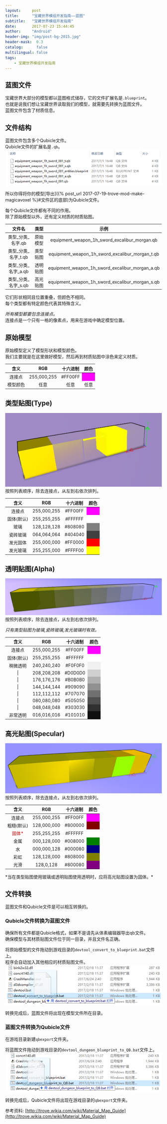 ```yaml
---
layout:     post
title:      "宝藏世界模组开发指南——蓝图"
subtitle:   "宝藏世界模组开发指南"
date:       2017-07-23 15:44:45
author:     "Android"
header-img: "img/post-bg-2015.jpg"
header-mask:  0.3
catalog:      false
multilingual: false
tags:
    - 宝藏世界模组开发指南
---
```

## 蓝图文件
宝藏世界大部分的模型都以蓝图格式储存，它的文件扩展名是`.blueprint`。  
也就是说我们想让宝藏世界读取我们的模型，就需要先转换为蓝图文件。  
蓝图文件包含了材质信息。

## 文件结构
蓝图文件包含多个Qubicle文件。  
Qubicle文件的扩展名是`.qb`。  
![Qubicle文件](/img/in-post/post-trove-mod-make-blueprint/Qubicle文件.png)

所以你得将你的模型[导出]({% post_url 2017-07-19-trove-mod-make-magicavoxel %}#文件区的底部)为Qubicle文件。

每个Qubicle文件都有不同的作用。  
除了原始模型以外，还有定义材质的材质贴图。

| 文件名              | 类型       | 示例                                            |
|:-------------------:|:----------:|:-----------------------------------------------:|
| 类型_分类_名字.qb   | 原始模型   | equipment_weapon_1h_sword_excalibur_morgan.qb   |
| 类型_分类_名字_t.qb | 类型贴图   | equipment_weapon_1h_sword_excalibur_morgan_t.qb |
| 类型_分类_名字_a.qb | 透明贴图   | equipment_weapon_1h_sword_excalibur_morgan_a.qb |
| 类型_分类_名字_s.qb | 高光贴图   | equipment_weapon_1h_sword_excalibur_morgan_s.qb |

它们形状相同且位置重叠，但颜色不相同。  
每个类型都有特定颜色代表其特殊含义。

*所有模型都要包含连接点。*  
连接点是一个只有一格的像素点，用来在游戏中确定模型位置。

## 原始模型
原始模型定义了模型形状和模型颜色。  
我们主要就是在这里做好模型，然后再到材质贴图中涂色来定义材质。

<table style="text-align:center">
  <thead>
    <tr>
      <th>含义</th>
      <th>RGB</th>
      <th>十六进制</th>
      <th>颜色</th>
    </tr>
  </thead>
  <tbody>
    <tr>
      <td>连接点</td>
      <td>255,000,255</td>
      <td>#FF00FF</td>
      <td bgcolor="#FF00FF">&nbsp;</td>
    </tr>
    <tr>
      <td>模型颜色</td>
      <td>任意</td>
      <td>任意</td>
      <td>任意</td>
    </tr>
  </tbody>
</table>

## 类型贴图(Type)
![类型贴图](/img/in-post/post-trove-mod-make-blueprint/类型贴图.png)  
按照列表顺序，除去连接点，从左到右依次排列。
<table style="text-align:center">
  <thead>
    <tr>
      <th>含义</th>
      <th>RGB</th>
      <th>十六进制</th>
      <th>颜色</th>
    </tr>
  </thead>
  <tbody>
    <tr>
      <td>连接点</td>
      <td>255,000,255</td>
      <td>#FF00FF</td>
      <td bgcolor="#FF00FF">&nbsp;</td>
    </tr>
    <tr>
      <td>固体(默认)</td>
      <td>255,255,255</td>
      <td>#FFFFFF</td>
      <td bgcolor="#FFFFFF">&nbsp;</td>
    </tr>
    <tr>
      <td>玻璃</td>
      <td>128,128,128</td>
      <td>#808080</td>
      <td bgcolor="#808080">&nbsp;</td>
    </tr>
    <tr>
      <td>瓷砖玻璃</td>
      <td>064,064,064</td>
      <td>#404040</td>
      <td bgcolor="#404040">&nbsp;</td>
    </tr>
    <tr>
      <td>发光固体</td>
      <td>255,000,000</td>
      <td>#FF0000</td>
      <td bgcolor="#FF0000">&nbsp;</td>
    </tr>
    <tr>
      <td>发光玻璃</td>
      <td>255,255,000</td>
      <td>#FFFF00</td>
      <td bgcolor="#FFFF00">&nbsp;</td>
    </tr>
  </tbody>
</table>

## 透明贴图(Alpha)
![透明贴图](/img/in-post/post-trove-mod-make-blueprint/透明贴图.png)  
按照列表顺序，除去连接点，从左到右依次排列。

*只有类型贴图为玻璃,瓷砖玻璃,发光玻璃时有效。*
<table style="text-align:center">
  <thead>
    <tr>
      <th>含义</th>
      <th>RGB</th>
      <th>十六进制</th>
      <th>颜色</th>
    </tr>
  </thead>
  <tbody>
    <tr>
      <td>连接点</td>
      <td>255,000,255</td>
      <td>#FF00FF</td>
      <td bgcolor="#FF00FF">&nbsp;</td>
    </tr>
    <tr>
      <td>固体(默认)</td>
      <td>255,255,255</td>
      <td>#FFFFFF</td>
      <td bgcolor="#FFFFFF">&nbsp;</td>
    </tr>
    <tr>
      <td>稍微透明</td>
      <td>240,240,240</td>
      <td>#F0F0F0</td>
      <td bgcolor="#F0F0F0">&nbsp;</td>
    </tr>
    <tr>
      <td>|</td>
      <td>208,208,208</td>
      <td>#D0D0D0</td>
      <td bgcolor="#D0D0D0">&nbsp;</td>
    </tr>
    <tr>
      <td>|</td>
      <td>176,176,176</td>
      <td>#B0B0B0</td>
      <td bgcolor="#B0B0B0">&nbsp;</td>
    </tr>
    <tr>
      <td>|</td>
      <td>144,144,144</td>
      <td>#909090</td>
      <td bgcolor="#909090">&nbsp;</td>
    </tr>
    <tr>
      <td>|</td>
      <td>112,112,112</td>
      <td>#707070</td>
      <td bgcolor="#707070">&nbsp;</td>
    </tr>
    <tr>
      <td>|</td>
      <td>080,080,080</td>
      <td>#505050</td>
      <td bgcolor="#505050">&nbsp;</td>
    </tr>
    <tr>
      <td>|</td>
      <td>048,048,048</td>
      <td>#303030</td>
      <td bgcolor="#303030">&nbsp;</td>
    </tr>
    <tr>
      <td>非常透明</td>
      <td>016,016,016</td>
      <td>#101010</td>
      <td bgcolor="#101010">&nbsp;</td>
    </tr>
  </tbody>
</table>

## 高光贴图(Specular)
![高光贴图](/img/in-post/post-trove-mod-make-blueprint/高光贴图.png)  
按照列表顺序，除去连接点，从左到右依次排列。
<table style="text-align:center">
  <thead>
    <tr>
      <th>含义</th>
      <th>RGB</th>
      <th>十六进制</th>
      <th>颜色</th>
    </tr>
  </thead>
  <tbody>
    <tr>
      <td>连接点</td>
      <td>255,000,255</td>
      <td>#FF00FF</td>
      <td bgcolor="#FF00FF">&nbsp;</td>
    </tr>
    <tr>
      <td>粗糙(默认)</td>
      <td>128,000,000</td>
      <td>#800000</td>
      <td bgcolor="#800000">&nbsp;</td>
    </tr>
    <tr>
      <td><font color="#c00">固体*</font></td>
      <td>255,255,255</td>
      <td>#FFFFFF</td>
      <td bgcolor="#FFFFFF">&nbsp;</td>
    </tr>
    <tr>
      <td>金属</td>
      <td>000,128,000</td>
      <td>#008000</td>
      <td bgcolor="#008000">&nbsp;</td>
    </tr>
    <tr>
      <td>水</td>
      <td>000,000,128</td>
      <td>#000080</td>
      <td bgcolor="#000080">&nbsp;</td>
    </tr>
    <tr>
      <td>彩虹</td>
      <td>128,128,000</td>
      <td>#808000</td>
      <td bgcolor="#808000">&nbsp;</td>
    </tr>
    <tr>
      <td>光滑</td>
      <td>128,0,128</td>
      <td>#800080</td>
      <td bgcolor="#800080">&nbsp;</td>
    </tr>
  </tbody>
</table>
*当在类型贴图使用玻璃或透明贴图使用透明时，应将高光贴图设置为固体。*

## 文件转换
蓝图文件和Qubicle文件是可以相互转换的。

### Qubicle文件转换为蓝图文件
确保所有文件都是Qubicle格式，如果不是请先从体素编辑器导出qb文件。  
确保模型与其材质贴图文件位于同一目录，并且文件名正确。

将原始模型的文件拖动到游戏目录的`devtool_convert_to_blueprint.bat`文件上。  
程序会自动加入其他相应的材质贴图文件。  
![拖动文件](/img/in-post/post-trove-mod-make-blueprint/拖动文件1.png)

转换完成后，蓝图文件将出现在模型文件所在目录。

### 蓝图文件转换为Qubicle文件
在游戏目录新建`qbexport`文件夹。

将蓝图文件拖动到游戏目录的`devtool_dungeon_blueprint_to_QB.bat`文件上。  
![拖动文件](/img/in-post/post-trove-mod-make-blueprint/拖动文件2.png)

转换完成后，Qubicle文件将出现在游戏目录的`qbexport`文件夹。

参考资料: [http://trove.wikia.com/wiki/Material_Map_Guide](http://trove.wikia.com/wiki/Material_Map_Guide)
